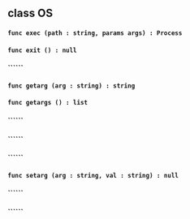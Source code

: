 ## class OS

#### ```func exec (path : string, params args) : Process```


#### ```func exit () : null```


#### ``````


#### ```func getarg (arg : string) : string```


#### ```func getargs () : list```


#### ``````


#### ``````


#### ``````


#### ```func setarg (arg : string, val : string) : null```


#### ``````


#### ``````


